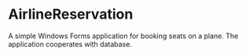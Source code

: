 # AirlineReservation
A simple Windows Forms application for booking seats on a plane. The application cooperates with database.
